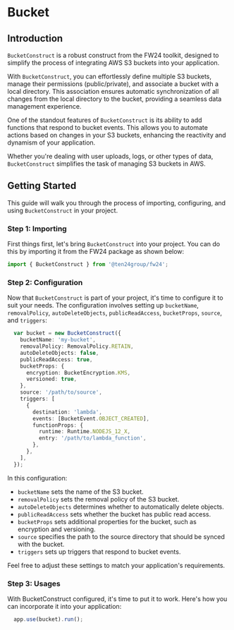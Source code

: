 # Bucket

## Introduction

`BucketConstruct` is a robust construct from the FW24 toolkit, designed to simplify the process of integrating AWS S3 buckets into your application.

With `BucketConstruct`, you can effortlessly define multiple S3 buckets, manage their permissions (public/private), and associate a bucket with a local directory. This association ensures automatic synchronization of all changes from the local directory to the bucket, providing a seamless data management experience.

One of the standout features of `BucketConstruct` is its ability to add functions that respond to bucket events. This allows you to automate actions based on changes in your S3 buckets, enhancing the reactivity and dynamism of your application.

Whether you're dealing with user uploads, logs, or other types of data, `BucketConstruct` simplifies the task of managing S3 buckets in AWS.

## Getting Started

This guide will walk you through the process of importing, configuring, and using `BucketConstruct` in your project.

### Step 1: Importing

First things first, let's bring `BucketConstruct` into your project. You can do this by importing it from the FW24 package as shown below:

```ts
import { BucketConstruct } from '@ten24group/fw24';
```

### Step 2: Configuration

Now that `BucketConstruct` is part of your project, it's time to configure it to suit your needs. The configuration involves setting up `bucketName`, `removalPolicy`, `autoDeleteObjects`, `publicReadAccess`, `bucketProps`, `source`, and `triggers`:

```ts
  var bucket = new BucketConstruct({
    bucketName: 'my-bucket',
    removalPolicy: RemovalPolicy.RETAIN,
    autoDeleteObjects: false,
    publicReadAccess: true,
    bucketProps: {
      encryption: BucketEncryption.KMS,
      versioned: true,
    },
    source: '/path/to/source',
    triggers: [
      {
        destination: 'lambda',
        events: [BucketEvent.OBJECT_CREATED],
        functionProps: {
          runtime: Runtime.NODEJS_12_X,
          entry: '/path/to/lambda_function',
        },
      },
    ],
  });
```

In this configuration:

- `bucketName` sets the name of the S3 bucket.
- `removalPolicy` sets the removal policy of the S3 bucket.
- `autoDeleteObjects` determines whether to automatically delete objects.
- `publicReadAccess` sets whether the bucket has public read access.
- `bucketProps` sets additional properties for the bucket, such as encryption and versioning.
- `source` specifies the path to the source directory that should be synced with the bucket.
- `triggers` sets up triggers that respond to bucket events.

Feel free to adjust these settings to match your application's requirements.

### Step 3: Usages

With BucketConstruct configured, it's time to put it to work. Here's how you can incorporate it into your application:

```ts
  app.use(bucket).run();
```
